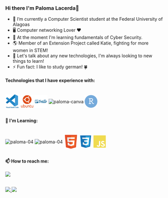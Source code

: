 ### Hi there I'm Paloma Lacerda👋

- 🔭 I’m currently a Computer Scientist student at the Federal University of Alagoas
- 🖥 Computer networking Lover ❤
- 🌱 At the moment I'm learning fundamentals of Cyber Security.
- :earth_americas: Member of an Extension Project called Katie, fighting for more women in STEM!   
- 💬 Let's talk about any new technologies, I'm always looking to new things to learn! 
- ⚡ Fun fact: I like to study german! :four_leaf_clover:
<h4>Technologies that I have experience with:</h4> <div style="display:inline_block"><br>
  <img align="Center" alt="paloma01" heigth="35" width="45" src="https://github.com/devicons/devicon/blob/master/icons/vscode/vscode-original-wordmark.svg">
  <img align="Center" alt="paloma-02" heigth="30" width="40" src="https://github.com/devicons/devicon/blob/master/icons/ubuntu/ubuntu-plain-wordmark.svg">
  <img align="Center" alt="paloma-03" heigth="30" width="40" src="https://github.com/devicons/devicon/blob/master/icons/trello/trello-plain-wordmark.svg">
  <img align="Center" alt="paloma-canva" heigth="30" width="40" src="https://img.icons8.com/cute-clipart/452/canva-app.png">
  <img align="Center" alt="paloma-04" heigth="30" width="40" src="https://github.com/devicons/devicon/blob/master/icons/rstudio/rstudio-original.svg">
</div>

##
<h4>📖 I'm Learning:</h4> <div style="display:inline_block"><br>
  <img align="Center" alt="paloma-04" heigth="40" width="50" src="https://image.flaticon.com/icons/png/512/2092/2092663.png">
  <img align="Center" alt="paloma-04" heigth="40" width="50" src="https://www.clipartmax.com/png/small/226-2267460_07-dec-cyber-security-icon-home-cyber-security-security-icon.png">
  <img align="Center" alt="paloma-html" heigth="35" width="45" src="https://github.com/devicons/devicon/blob/master/icons/html5/html5-original.svg">
  <img align="Center" alt="paloma-CSS" heigth="30" width="40" src="https://github.com/devicons/devicon/blob/master/icons/css3/css3-original.svg">
  <img align="Center" alt="paloma-JS" heigth="30" width="40" src="https://github.com/devicons/devicon/blob/master/icons/javascript/javascript-plain.svg">
  
</div>

##

<h4>📫 How to reach me:</h4>  
<div>
  <a href="https://www.linkedin.com/in/paloma-lacerda-96056a1a8">
  <img heigth="80em" src="https://img.shields.io/badge/linkedin-%230077B5.svg?&style=for-the-badge&logo=linkedin&logoColor=white"/>
</div>

##
  
<div>
    <a href="github.com/palomallacerda">
    <img heigth="180em" src="https://github-readme-stats.vercel.app/api?username=palomallacerda&show_icons=True&theme=midnight-purple"/>  
    <img heigth ="180en" src="https://github-readme-stats.vercel.app/api/top-langs/?username=palomallacerda&layout=compact&show_icons=True&theme=midnight-purple"/>
</div>
  
  
